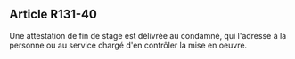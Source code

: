 Article R131-40
----
Une attestation de fin de stage est délivrée au condamné, qui l'adresse à la
personne ou au service chargé d'en contrôler la mise en oeuvre.
